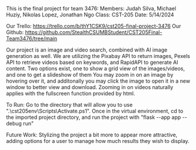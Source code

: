This is the final project for team 3476: Members: Judah Silva, Michael Huziy, Nikolas Lopez, Jonathan Ngo
Class: CST-205
Date: 5/14/2024

Our Trello: https://trello.com/b/thY1CSK9/cst205-final-project-3476 
Our Github: https://github.com/StealthCSUMBStudent/CST205Final-Team3476/tree/main

Our project is an image and video search, combined with AI image generation as well. 
We are utilizing the Pixabay API to return images, Pexels API to retrieve videos based on keywords, and RapidAPI to generate AI content.
Two options exist, one to show a grid view of the images/videos, and one to get a slideshow of them
You may zoom in on an image by hovering over it, and additonally you may click the image to open it in a new window to better view and download.
Zooming in on videos naturally applies with the fullscreen function provided by html.

To Run: Go to the directory that will allow you to use ".\cst205env\Scripts\Activate.ps1". Once in the virtual environment, cd to the imported project directory, and run the project with "flask --app app --debug run"

Future Work: Stylizing the project a bit more to appear more attractive, adding options for a user to manage how much results they wish to display. 
